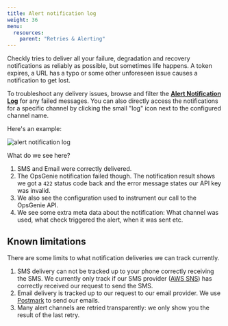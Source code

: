 ```yaml
---
title: Alert notification log
weight: 36
menu:
  resources:
    parent: "Retries & Alerting"
---
```

 
Checkly tries to deliver all your failure, degradation and recovery notifications as reliably as possible, but sometimes
life happens. A token expires, a URL has a typo or some other unforeseen issue causes a notification to get lost.

To troubleshoot any delivery issues, browse and filter the 
**[Alert Notification Log](https://app.checklyhq.com/alerts/notifications)** for any failed messages. You can also directly
access the notifications for a specific channel by clicking the small "log" icon next to the configured channel name.

Here's an example:

![alert notification log](/docs/images/alerting/alert-notification-log.png)

What do we see here?

1. SMS and Email were correctly delivered.
2. The OpsGenie notification failed though. The notification result shows we got a `422` status code back and the error 
message states our API key was invalid.
3. We also see the configuration used to instrument our call to the OpsGenie API.
4. We see some extra meta data about the notification: What channel was used, what check triggered the alert, when it was 
sent etc.

## Known limitations

There are some limits to what notification deliveries we can track currently.

1. SMS delivery can not be tracked up to your phone correctly receiving the SMS. We currently only track if our SMS 
provider ([AWS SNS](https://docs.aws.amazon.com/sns/latest/dg/sns-mobile-phone-number-as-subscriber.html)) has correctly 
received our request to send the SMS.
2. Email delivery is tracked up to our request to our email provider. We use [Postmark](https://postmarkapp.com/) to send our emails.
3. Many alert channels are retried transparently: we only show you the result of the last retry.
